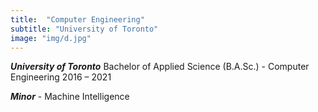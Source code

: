 ```yaml
---
title:  "Computer Engineering"
subtitle: "University of Toronto"
image: "img/d.jpg"
---
```


___University of Toronto___
Bachelor of Applied Science (B.A.Sc.) - Computer Engineering
2016 – 2021

___Minor___ - Machine Intelligence

